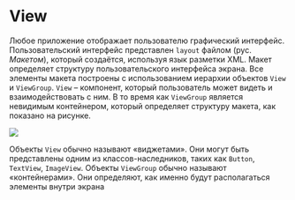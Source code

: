 #  View

Любое приложение отображает пользователю графический интерфейс. Пользовательский интерфейс представлен `layout` файлом (рус. *Макетом*), который создаётся, используя язык разметки XML. Макет определяет структуру пользовательского интерфейса экрана. Все элементы макета построены с использованием иерархии объектов `View` и `ViewGroup`. `View` – компонент, который пользователь может видеть и взаимодействовать с ним. В то время как `ViewGroup` является невидимым контейнером, который определяет структуру макета, как показано на рисунке.

![](https://ucarecdn.com/9e479294-fc97-4108-a4e8-27cad2b07511/)![](data:image/gif;base64,R0lGODlhAQABAPABAP///wAAACH5BAEKAAAALAAAAAABAAEAAAICRAEAOw== "Click and drag to move")

Объекты `View` обычно называют «виджетами». Они могут быть представлены одним из классов-наследников, таких как `Button`, `TextView`, `ImageView`. Объекты `ViewGroup` обычно называют «контейнерами». Они определяют, как именно будут располагаться элементы внутри экрана
